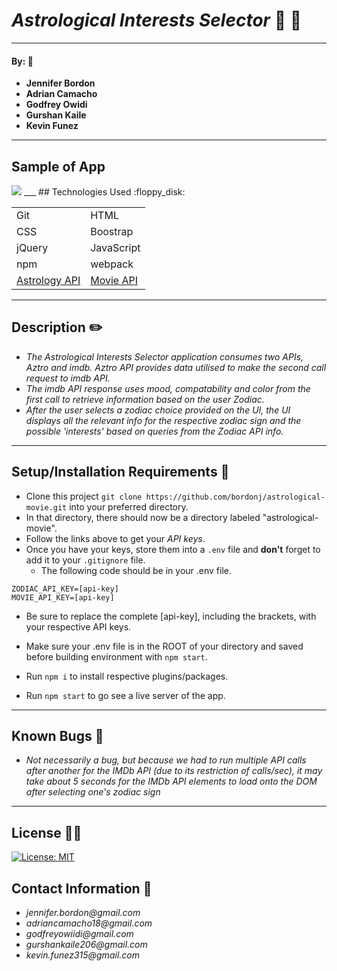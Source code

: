 # _Astrological Interests Selector_ :crystal_ball: :milky_way:
___


#### By: :electric_plug:
 * **Jennifer Bordon**
 * **Adrian Camacho**
 * **Godfrey Owidi**
 * **Gurshan Kaile**
 * **Kevin Funez**
___
## Sample of App
<img src="astro-gif.gif">
___
## Technologies Used :floppy_disk:

|  |  |
|--|--|
|Git|HTML|
|CSS|Boostrap|
|jQuery|JavaScript|
|npm|webpack|
|[Astrology API](https://rapidapi.com/sameer.kumar/api/aztro)| [Movie API](https://rapidapi.com/apidojo/api/imdb8/pricing?utm_source=api-quota-85&utm_medium=email&utm_campaign=IMDb)|
___
## Description :pencil2:
* _The Astrological Interests Selector application consumes two APIs, Aztro and imdb. Aztro API provides data utilised to make the second call request to imdb API._
* _The imdb API response uses mood, compatability and color from the first call to retrieve information based on the user Zodiac._
* _After the user selects a zodiac choice provided on the UI, the UI displays all the relevant info for the respective zodiac sign and the possible 'interests' based on queries from the Zodiac API info._
___
## Setup/Installation Requirements :triangular_ruler:
* Clone this project `git clone https://github.com/bordonj/astrological-movie.git` into your preferred directory.
* In that directory, there should now be a directory labeled "astrological-movie".
* Follow the links above to get your _API keys_.
* Once you have your keys, store them into a `.env` file and **don't** forget to add it to your `.gitignore` file.
  * The following code should be in your .env file.
```
ZODIAC_API_KEY=[api-key]
MOVIE_API_KEY=[api-key]
```
  * Be sure to replace the complete [api-key], including the brackets, with your respective API keys.
  * Make sure your .env file is in the ROOT of your directory and saved before building environment with `npm start`.

* Run `npm i` to install respective plugins/packages.
* Run `npm start` to go see a live server of the app.
___

## Known Bugs :bug:

* _Not necessarily a bug, but because we had to run multiple API calls after another for the IMDb API (due to its restriction of calls/sec), it may take about 5 seconds for the IMDb API elements to load onto the DOM after selecting one's zodiac sign_
___
## License :guardsman:

[![License: MIT](https://img.shields.io/badge/License-MIT-yellow.svg)](https://opensource.org/licenses/MIT)


## Contact Information :email:

- _jennifer.bordon@gmail.com_
- _adriancamacho18@gmail.com_
- _godfreyowiidi@gmail.com_
- _gurshankaile206@gmail.com_
- _kevin.funez315@gmail.com_

